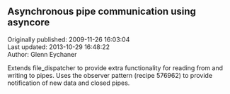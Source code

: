 ## Asynchronous pipe communication using asyncore  
Originally published: 2009-11-26 16:03:04  
Last updated: 2013-10-29 16:48:22  
Author: Glenn Eychaner  
  
Extends file_dispatcher to provide extra functionality for reading from and writing to pipes. Uses the observer pattern (recipe 576962) to provide notification of new data and closed pipes.
